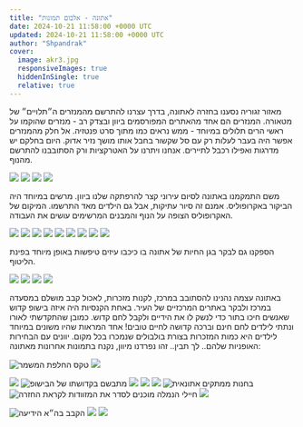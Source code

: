 ```yaml
---
title: "אתונה - אלבום תמונות"
date: 2024-10-21 11:58:00 +0000 UTC
updated: 2024-10-21 11:58:00 +0000 UTC
author: "Shpandrak"
cover:
  image: akr3.jpg
  responsiveImages: true
  hiddenInSingle: true
  relative: true
---
```


מאזור זגוריה נסענו בחזרה לאתונה, בדרך עצרנו להתרשם מהמנזרים ה״תלויים״ של מטאורה. המנזרים הם אחד מהאתרים המפורסמים ביוון ובצדק רב - מנזרים שהוקמו על ראשי הרים תלולים במיוחד - ממש נראים כמו מתוך סרט פנטזיה. אל חלק מהמנזרים אפשר היה בעבר לעלות רק עם סל שקשור בחבל אותו מושך נזיר אדוק. היום בחלקם יש מדרגות ואפילו רכבל לתיירים. אנחנו ויתרנו על האטרקציות ורק הסתובבנו להתרשם מהנוף.

![](meteora1.jpg)
![](meteora2.jpg)
![](meteora3.jpg)
![](meteora4.jpg)

משם התמקמנו באתונה לסיום עירוני קצר להרפתקה שלנו ביוון. מרשים במיוחד היה הביקור באקרופוליס. אמנם זה סיור עתיקות, אבל גם הילדים מאד התרשמו. המיקום של האקרופוליס הצופה על הנוף והמבנים המרשימים עושים את העבודה.

![](akr1.jpg)
![](akr2.jpg)
![](akr3.jpg)
![](akr4.jpg)
![](akr5.jpg)
![](akr6.jpg)
![](akr7.jpg)
![](akr8.jpg)
![](akr9.jpg)

הספקנו גם לבקר בגן החיות של אתונה בו כיכבו עיזים טיפשות באופן מיוחד בפינת הליטוף.

![](z1.jpg)
![](z2.jpg)
![](z3.jpg)
![](z4.jpg)

באתונה עצמה נהנינו להסתובב במרכז, לקנות מזכרות, לאכול קבב מושלם במסעדה במרכז ולבקר באתרים המרכזיים של העיר. באחת הקנסיות היה איזה בישופ קדוש שאנשים חיכו בתור כדי לנשק לו את הידיים ולקבל לחם קדוש. כמובן שהתקדשתי לאורו ונתתי לילדים לחם חינם וברכה קדושה לחיים טובים! אחד המראות שהיו משונים במיוחד לילדים היא כמות המזכרות בצורת בולבולים שנמכרו בכל מקום. יוונים עם הבחירות האופניות שלהם.. לך תבין.. זהו נפרדנו מיוון, נקנח בתמונות אחרונות מאתונה:

![](ath1.jpg "טקס החלפת המשמר")
![](ath2.jpg)

![](ath4.jpg)
![](ath5.jpg "מתבשם בקדושתו של הבישופ")
![](ath6.jpg)
![](ath7.jpg)
![](ath8.jpg)
![](ath9.jpg "בחנות ממתקים אתונאית")
![](ath10.jpg "חיילי הנמלה מוכנים לסדר את המזוודות לקראת החזרה")
![](ath11.jpg)

![](f1.jpg "הקבב בה״א הידיעה")
![](f2.jpg)
![](f3.jpg)
